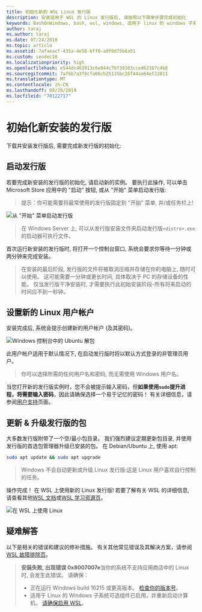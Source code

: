 ```yaml
---
title: 初始化新的 WSL Linux 发行版
description: 安装适用于 WSL 的 Linux 发行版后, 请按照以下简单步骤完成初始化
keywords: BashOnWindows, bash, wsl, windows, 适用于 linux 的 windows 子系统, windowssubsystem, ubuntu, debian, suse, windows 10
author: taraj
ms.author: taraj
ms.date: 07/24/2018
ms.topic: article
ms.assetid: 7afaeacf-435a-4e58-bff0-a9f0d75b8a51
ms.custom: seodec18
ms.localizationpriority: high
ms.openlocfilehash: e544dc461913c6e044c70f39103cced62167c4b8
ms.sourcegitcommit: 7af6b7a3f8cfa66cb25115bc26f44aa64ef22811
ms.translationtype: MT
ms.contentlocale: zh-CN
ms.lasthandoff: 08/28/2019
ms.locfileid: "70122717"
---
```

# <a name="initializing-a-newly-installed-distro"></a>初始化新安装的发行版
下载并安装发行版后, 需要完成新发行版的初始化:

## <a name="launch-a-distro"></a>启动发行版
若要完成新安装的发行版的初始化, 请启动新的实例。 要执行此操作, 可以单击 Microsoft Store 应用中的 "启动" 按钮, 或从 "开始" 菜单启动发行版:

> 提示：你可能需要将最常使用的发行版固定到 "开始" 菜单, 并/或任务栏上!

![从 "开始" 菜单启动发行版](media/start-menu.png)

> 在 Windows Server 上, 可以从发行版安装文件夹启动发行版`<distro>.exe`的启动器可执行文件。

首次运行新安装的发行版时, 将打开一个控制台窗口, 系统会要求你等待一分钟或两分钟来完成安装。

> 在安装的最后阶段, 发行版的文件将被取消压缩并存储在你的电脑上, 随时可以使用。 这可能需要一分钟或更长时间, 具体取决于 PC 的存储设备的性能。 仅当发行版干净安装时, 才需要执行此初始安装阶段-所有将来启动的时间应不到一秒钟。

## <a name="setting-up-a-new-linux-user-account"></a>设置新的 Linux 用户帐户

安装完成后, 系统会提示创建新的用户帐户 (及其密码)。 

![Windows 控制台中的 Ubuntu 解包](media/UbuntuInstall.png)

此用户帐户适用于默认情况下, 在启动发行版时将以默认方式登录的非管理员用户。

> 你可以选择所需的任何用户名和密码, 而无需使用 Windows 用户名。 

当您打开新的发行版实例时，您不会被提示输入密码，但**如果使用`sudo`提升进程，将需要输入密码**，因此请确保选择一个易于记忆的密码！ 有关详细信息，请参阅[用户支持](user-support.md)页面。

## <a name="update--upgrade-your-distros-packages"></a>更新 & 升级发行版的包

大多数发行版附带了一个空/最小包目录。 我们强烈建议定期更新包目录, 并使用发行版的首选包管理器升级已安装的包。 在 Debian/Ubuntu 上, 使用 apt:

```bash
sudo apt update && sudo apt upgrade
```

> Windows 不会自动更新或升级 Linux 发行版:这是 Linux 用户喜欢自行控制的任务。

操作完成！ 在 WSL 上使用新的 Linux 发行版! 若要了解有关 WSL 的详细信息, 请查看其他[WSL 文档](https://aka.ms/wsldocs)或[WSL 学习资源页](https://aka.ms/learnwsl)。

![在 WSL 上使用 Linux](media/linux-on-wsl.png)

## <a name="troubleshooting"></a>疑难解答

以下是相关的错误和建议的修补措施。 有关其他常见错误及其解决方案，请参阅 [WSL 故障排除页](troubleshooting.md)。

> **安装失败, 出现错误 0x8007007e**当你的系统不支持应用商店中的 Linux 时, 会发生此错误。  请确保：
> * 正在运行 Windows build 16215 或更高版本。 [检查你的版本号](troubleshooting.md#check-your-build-number)。
> * 适用于 Linux 的 Windows 子系统可选组件已启用，并重新启动计算机。  [请确保启用 WSL](troubleshooting.md#confirm-wsl-is-enabled)。
